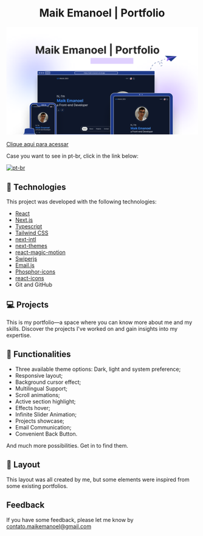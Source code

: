 <h1 align="center"> Maik Emanoel | Portfolio </h1>

![preview](./.github/preview.png)

[Clique aqui para acessar](https://maik-emanoel.vercel.app/)

<p>Case you want to see in pt-br, click in the link below:</p>

[![pt-br](https://img.shields.io/badge/lang-pt--br-green.svg)](https://github.com/maik-emanoel/maik-portfolio/blob/main/README.pt-br.md)

## 🚀 Technologies

This project was developed with the following technologies:

- [React](https://react.dev/)
- [Next.js](https://nextjs.org/)
- [Typescript](https://www.typescriptlang.org/)
- [Tailwind CSS](https://tailwindcss.com/)
- [next-intl](https://next-intl-docs.vercel.app/)
- [next-themes](https://github.com/pacocoursey/next-themes)
- [react-magic-motion](https://www.react-magic-motion.com/)
- [Swiperjs](https://swiperjs.com/)
- [Email.js](https://www.emailjs.com/)
- [Phosphor-icons](https://phosphoricons.com/)
- [react-icons](https://react-icons.github.io/react-icons/)
- Git and GitHub

## 💻 Projects

This is my portfolio—a space where you can know more about me and my skills. Discover the projects I've worked on and gain insights into my expertise. <br>

## 🔧 Functionalities

- Three available  theme options: Dark, light and system preference;
- Responsive layout;
- Background cursor effect;
- Multilingual Support;
- Scroll animations;
- Active section highlight;
- Effects hover;
- Infinite Slider Animation;
- Projects showcase;
- Email Communication;
- Convenient Back Button.

And much more possibilities. Get in to find them.

## 🔖 Layout

This layout was all created by me, but some elements were inspired from some existing portfolios.

## Feedback

If you have some feedback, please let me know by contato.maikemanoel@gmail.com
